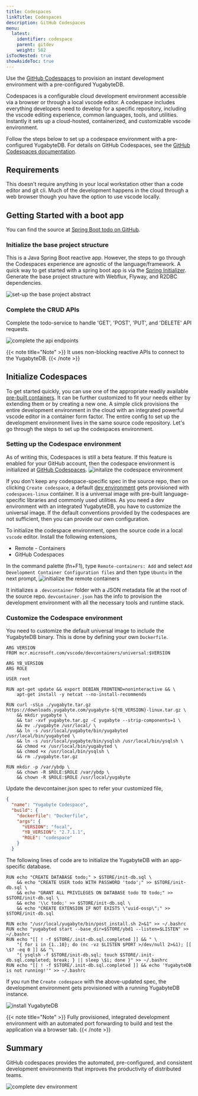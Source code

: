 ```yaml
---
title: Codespaces
linkTitle: Codespaces
description: GitHub Codespaces
menu:
  latest:
    identifier: codespace
    parent: gitdev
    weight: 582
isTocNested: true
showAsideToc: true
---
```


Use the [GitHub Codespaces](https://github.com/features/codespaces) to provision an instant development environment with a pre-configured YugabyteDB.

Codespaces is a configurable cloud development environment accessible via a browser or through a local vscode editor. A codespace includes everything developers need to develop for a specific repository, including the vscode editing experience, common languages, tools, and utilities. Instantly it sets up a cloud-hosted, containerized, and customizable vscode environment.

Follow the steps below to set up a codespace environment with a pre-configured YugabyteDB. For details on GitHub Codespaces, see the [GitHub Codespaces documentation](https://docs.github.com/en/codespaces).

## Requirements
This doesn't require anything in your local workstation other than a code editor and git cli. Much of the development happens in the cloud through a web browser though you have the option to use vscode locally.

## Getting Started with a boot app
You can find the source at [Spring Boot todo on GitHub](https://github.com/srinivasa-vasu/todo).

### Initialize the base project structure
This is a Java Spring Boot reactive app. However, the steps to go through the Codespaces experience are agnostic of the language/framework. A quick way to get started with a spring boot app is via the [Spring Initializer](https://start.spring.io). Generate the base project structure with Webflux, Flyway, and R2DBC dependencies.

![set-up the base project abstract](/images/develop/gitdev/codespace/init-sb.png)

### Complete the CRUD APIs
Complete the todo-service to handle 'GET', 'POST', 'PUT', and 'DELETE' API requests.

![complete the api endpoints](/images/develop/gitdev/codespace/complete-api.png)

{{< note title="Note" >}}
It uses non-blocking reactive APIs to connect to the YugabyteDB.
{{< /note >}}

## Initialize Codespaces
To get started quickly, you can use one of the appropriate readily available [pre-built containers](https://github.com/microsoft/vscode-dev-containers/tree/main/containers). It can be further customized to fit your needs either by extending them or by creating a new one. A simple click provisions the entire development environment in the cloud with an integrated powerful vscode editor in a container form factor. The entire config to set up the development environment lives in the same source code repository. Let's go through the steps to set up the codespaces environment.

### Setting up the Codespace environment
As of writing this, Codespaces is still a beta feature. If this feature is enabled for your GitHub account, then the codespace environment is initialized at [GitHub Codespaces](https://github.com/codespaces).
![initalize the codespace environment](/images/develop/gitdev/codespace/init-codespace.png)

If you don't keep any codespace-specific spec in the source repo, then on clicking `Create codespace`, a default [dev environment](https://github.com/microsoft/vscode-dev-containers/tree/main/containers/codespaces-linux) gets provisioned with `codespaces-linux` container. It is a universal image with pre-built language-specific libraries and commonly used utilities. As you need a dev environment with an integrated YugabyteDB, you have to customize the universal image. If the default conventions provided by the codespaces are not sufficient, then you can provide our own configuration.

To initialize the codespace environment, open the source code in a local `vscode` editor. Install the following extensions,
- Remote - Containers
- GitHub Codespaces

In the command palette (fn+F1), type `Remote-containers: Add` and select `Add Development Container Configuration files` and then type `Ubuntu` in the next prompt,
![initialize the remote containers](/images/develop/gitdev/codespace/find-container.png)

It initializes a `.devcontainer` folder with a JSON metadata file at the root of the source repo. `devcontainer.json` has the info to provision the development environment with all the necessary tools and runtime stack. 

### Customize the Codespace environment
You need to customize the default universal image to include the YugabyteDB binary. This is done by defining your own `Dockerfile`.

```docker
ARG VERSION
FROM mcr.microsoft.com/vscode/devcontainers/universal:$VERSION

ARG YB_VERSION
ARG ROLE

USER root

RUN apt-get update && export DEBIAN_FRONTEND=noninteractive && \
	apt-get install -y netcat --no-install-recommends

RUN curl -sSLo ./yugabyte.tar.gz https://downloads.yugabyte.com/yugabyte-${YB_VERSION}-linux.tar.gz \
	&& mkdir yugabyte \
    && tar -xvf yugabyte.tar.gz -C yugabyte --strip-components=1 \
    && mv ./yugabyte /usr/local/ \
    && ln -s /usr/local/yugabyte/bin/yugabyted /usr/local/bin/yugabyted \
    && ln -s /usr/local/yugabyte/bin/ysqlsh /usr/local/bin/ysqlsh \
    && chmod +x /usr/local/bin/yugabyted \
    && chmod +x /usr/local/bin/ysqlsh \
    && rm ./yugabyte.tar.gz

RUN mkdir -p /var/ybdp \
	&& chown -R $ROLE:$ROLE /var/ybdp \
	&& chown -R $ROLE:$ROLE /usr/local/yugabyte
```

Update the devcontainer.json spec to refer your customized file,
```json
{
  "name": "Yugabyte Codespace",
  "build": {
    "dockerfile": "Dockerfile",
    "args": {
      "VERSION": "focal",
      "YB_VERSION": "2.7.1.1",
      "ROLE": "codespace"
    }
  }
```

The following lines of code are to initialize the YugabyteDB with an app-specific database.

``` docker
RUN echo "CREATE DATABASE todo;" > $STORE/init-db.sql \
	&& echo "CREATE USER todo WITH PASSWORD 'todo';" >> $STORE/init-db.sql \
	&& echo "GRANT ALL PRIVILEGES ON DATABASE todo TO todo;" >> $STORE/init-db.sql \
	&& echo '\\c todo;' >> $STORE/init-db.sql \
	&& echo "CREATE EXTENSION IF NOT EXISTS \"uuid-ossp\";" >> $STORE/init-db.sql

RUN echo "/usr/local/yugabyte/bin/post_install.sh 2>&1" >> ~/.bashrc
RUN echo "yugabyted start --base_dir=$STORE/ybd1 --listen=$LISTEN" >> ~/.bashrc
RUN echo "[[ ! -f $STORE/.init-db.sql.completed ]] && " \
	"{ for i in {1..10}; do (nc -vz $LISTEN $PORT >/dev/null 2>&1); [[ \$? -eq 0 ]] && "\
	"{ ysqlsh -f $STORE/init-db.sql; touch $STORE/.init-db.sql.completed; break; } || sleep \$i; done }" >> ~/.bashrc
RUN echo "[[ ! -f $STORE/.init-db.sql.completed ]] && echo 'YugabyteDB is not running!'" >> ~/.bashrc
```

If you run the `Create codespace` with the above-updated spec, the development environment gets provisioned with a running YugabyteDB instance.

![install YugabyteDB](/images/develop/gitdev/codespace/install-yb.gif)

{{< note title="Note" >}}
Fully provisioned, integrated development environment with an automated port forwarding to build and test the application via a browser tab.
{{< /note >}}


## Summary
GitHub codespaces provides the automated, pre-configured, and consistent development environments that improves the productivity of distributed teams.

![complete dev environment](/images/develop/gitdev/codespace/complete-dev.png)